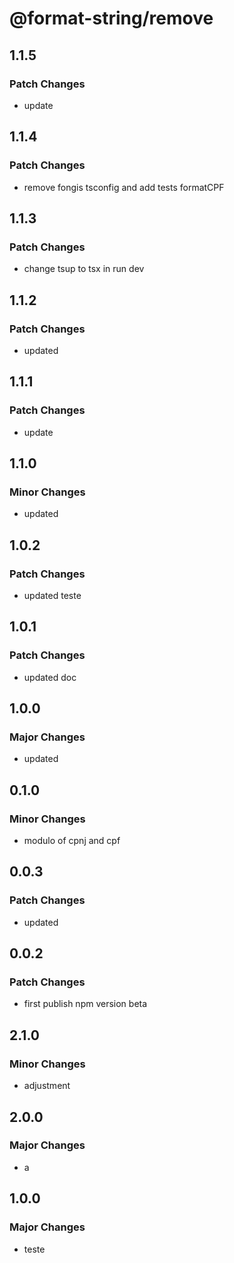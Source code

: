 # @format-string/remove

## 1.1.5

### Patch Changes

- update

## 1.1.4

### Patch Changes

- remove fongis tsconfig and add tests formatCPF

## 1.1.3

### Patch Changes

- change tsup to tsx in run dev

## 1.1.2

### Patch Changes

- updated

## 1.1.1

### Patch Changes

- update

## 1.1.0

### Minor Changes

- updated

## 1.0.2

### Patch Changes

- updated teste

## 1.0.1

### Patch Changes

- updated doc

## 1.0.0

### Major Changes

- updated

## 0.1.0

### Minor Changes

- modulo of cpnj and cpf

## 0.0.3

### Patch Changes

- updated

## 0.0.2

### Patch Changes

- first publish npm version beta

## 2.1.0

### Minor Changes

- adjustment

## 2.0.0

### Major Changes

- a

## 1.0.0

### Major Changes

- teste
